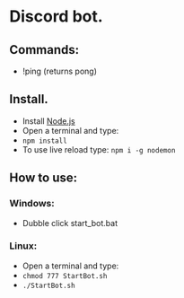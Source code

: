 # Discord bot.

## Commands:
- !ping (returns pong)
  
## Install.
- Install [Node.js](https://nodejs.org/en/)  
- Open a terminal and type:
- ``` npm install ```
- To use live reload type: ``` npm i -g nodemon ```
  
## How to use:
### Windows:
- Dubble click start_bot.bat

### Linux: 
- Open a terminal and type:
- ``` chmod 777 StartBot.sh ```
- ``` ./StartBot.sh ```

